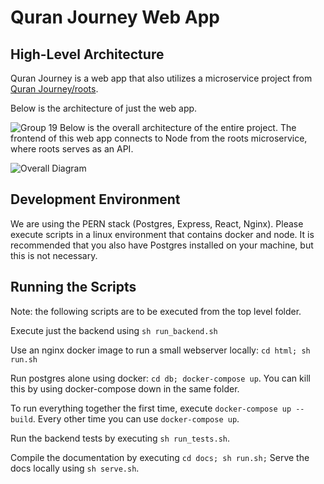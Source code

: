 # Quran Journey Web App

## High-Level Architecture 
Quran Journey is a web app that also utilizes a microservice project from [Quran Journey/roots](https://github.com/Quran-Journey/roots).

Below is the architecture of just the web app. 

![Group 19](https://user-images.githubusercontent.com/35634011/171739299-32e85c77-2124-429b-b1eb-25cd2fac0bde.png)
Below is the overall architecture of the entire project. The frontend of this web app connects to Node from the roots microservice, where roots serves as an API. 

![Overall Diagram](https://user-images.githubusercontent.com/35634011/171739198-c6b3ccd0-254f-41af-ae6b-e4c7fffe8e5d.png)

## Development Environment
We are using the PERN stack (Postgres, Express, React, Nginx). Please execute scripts in a linux environment that contains docker and node. It is recommended that you also have Postgres installed on your machine, but this is not necessary.

## Running the Scripts

Note: the following scripts are to be executed from the top level folder.

Execute just the backend using `sh run_backend.sh`

Use an nginx docker image to run a small webserver locally:
`cd html; sh run.sh`

Run postgres alone using docker: `cd db; docker-compose up`. You can kill this by using docker-compose down in the same folder.

To run everything together the first time, execute `docker-compose up --build`. Every other time you can use `docker-compose up`.

Run the backend tests by executing `sh run_tests.sh`.

Compile the documentation by executing `cd docs; sh run.sh;` Serve the docs locally using `sh serve.sh`.

